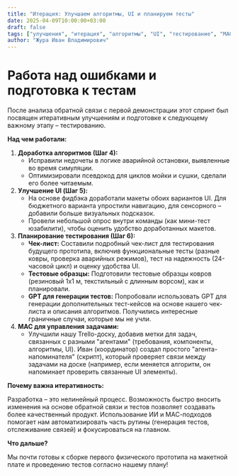 ```yaml
---
title: "Итерация: Улучшаем алгоритмы, UI и планируем тесты"
date: 2025-04-09T10:00:00+03:00
draft: false
tags: ["улучшения", "итерация", "алгоритмы", "UI", "тестирование", "МАС", "GPT"]
author: "Жура Иван Владимирович"
---
```


# Работа над ошибками и подготовка к тестам

После анализа обратной связи с первой демонстрации этот спринт был посвящен итеративным улучшениям и подготовке к следующему важному этапу – тестированию.

**Над чем работали:**

1.  **Доработка алгоритмов (Шаг 4):**
    *   Исправили недочеты в логике аварийной остановки, выявленные во время симуляции.
    *   Оптимизировали псевдокод для циклов мойки и сушки, сделали его более читаемым.
2.  **Улучшение UI (Шаг 5):**
    *   На основе фидбэка доработали макеты обоих вариантов UI. Для бюджетного варианта упростили навигацию, для сенсорного – добавили больше визуальных подсказок.
    *   Провели небольшой опрос внутри команды (как мини-тест юзабилити), чтобы оценить удобство доработанных макетов.
3.  **Планирование тестирования (Шаг 6):**
    *   **Чек-лист:** Составили подробный чек-лист для тестирования будущего прототипа, включив функциональные тесты (разные ковры, проверка аварийных режимов), тест на надежность (24-часовой цикл) и оценку удобства UI.
    *   **Тестовые образцы:** Подготовили тестовые образцы ковров (резиновый 1x1 м, текстильный с длинным ворсом), как и планировали.
    *   **GPT для генерации тестов:** Попробовали использовать GPT для генерации дополнительных тест-кейсов на основе нашего чек-листа и описания алгоритмов. Получились интересные граничные случаи, которые мы не учли.
4.  **МАС для управления задачами:**
    *   Улучшили нашу Trello-доску, добавив метки для задач, связанных с разными "агентами" (требования, компоненты, алгоритмы, UI). Иван (координатор) создал простого "агента-напоминателя" (скрипт), который проверяет связи между задачами на доске (например, если меняется алгоритм, он напоминает проверить связанные UI элементы).

**Почему важна итеративность:**

Разработка – это нелинейный процесс. Возможность быстро вносить изменения на основе обратной связи и тестов позволяет создавать более качественный продукт. Использование ИИ и МАС-подходов помогает нам автоматизировать часть рутины (генерация тестов, отслеживание связей) и фокусироваться на главном.

**Что дальше?**

Мы почти готовы к сборке первого физического прототипа на макетной плате и проведению тестов согласно нашему плану! 